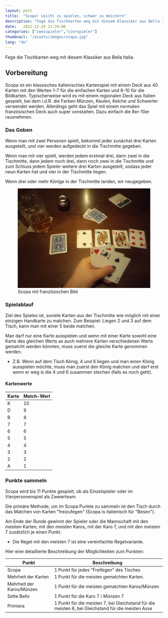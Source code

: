```yaml
---
layout: post
title:  "Scopa! Leicht zu spielen, schwer zu meistern"
description: "Fege die Tischkarten weg mit diesem Klassiker aus Bella Italia."
date:   2022-12-29 21:34:00
categories: ["zweispieler","vierspieler"]
thumbnail: "/assets/images/scopa.jpg"
lang: "de"
---
```

Fege die Tischkarten weg mit diesem Klassiker aus Bella Italia.

## Vorbereitung
Scopa ist ein klassisches italienischies Kartenspiel mit einem Deck aus 40 Karten mit den Werten 1-7 für die einfachen Karten und 8-10 für die Bildkarten. Typischerweise wird es mit einem regionalen Deck aus Italien gespielt, bei dem i.d.R. die Farben Münzen, Keulen, Kelche und Schwerter verwendet werden. Allerdings geht das Spiel mit einem normalen französischen Deck auch super vonstatten. Dazu einfach die 8er-10er rausnehmen.

### Das Geben
Wenn man mit zwei Personen spielt, bekommt jeder zunächst drei Karten ausgeteilt, und vier werden aufgedeckt in die Tischmitte gegeben.

Wenn man mit vier spielt, werden jedem erstmal drei, dann zwei in die Tischmitte, dann jedem noch drei, dann noch zwei in die Tischmitte und zum Schluss jedem Spieler weitere drei Karten ausgeteilt, sodass jeder neun Karten hat und vier in der Tischmitte liegen.

Wenn drei oder mehr Könige in der Tischmitte landen, wir neugegeben.

<figure>
  <img src="/assets/images/scopa.jpg" alt="scopa">
  <figcaption>Scopa mit französischen Bild</figcaption>
</figure>

### Spielablauf
Ziel des Spieles ist, soviele Karten aus der Tischmitte wie möglich mit einer einzigen Handkarte zu matchen. Zum Beispiel: Liegen 2 und 3 auf dem Tisch, kann man mit einer 5 beide matchen.

Man darf nur eine Karte ausspielen und wenn mit einer Karte sowohl eine Karte des gleichen Werts as auch mehrere Karten verschiedenen Werts gematcht werden könnten, muss zuerst die gleiche Karte genommen werden.
- Z.B. Wenn auf dem Tisch König, 4 und 6 liegen und man einen König ausspielen möchte, muss man zuerst den König matchen und darf erst wenn er weg is die 4 und 6 zusammen stechen (falls es noch geht).

#### __Kartenwerte__

| Karte | Match-Wert |
| ---- | ----- |
| K    | 10    |
| D   | 9     |
| B    | 8     |
| 7    | 7     |
| 6    | 6     |
| 5    | 5     |
| 4    | 4     |
| 3    | 3     |
| 2    | 2     |
| A    | 1     |

### Punkte sammeln
Scopa wird bis 11 Punkte gespielt, ob als Einzelspieler oder im Vierpersonenspiel als Zweierteam.

Die primäre Methode, um im Scopa Punkte zu sammeln ist den Tisch durch das Matchen von Karten "freizufegen" (Scopa is italienisch für "Besen").

Am Ende der Runde gewinnt der Spieler oder die Mannschaft mit den meisten Karten, mit den meisten Karos, mit der Karo 7, und mit den meisten 7 zusätzlich je einen Punkt.
- Die Regel mit den meisten 7 ist eine vereinfachte Regelvariante.

Hier eine detaillierte Beschreibung der Möglichkeiten zum Punkten:

| Punkt                    | Beschreibung                                                                        |
| ------------------------- | ----------------------------------------------------------------------------------- |
| Scopa                     | 1 Punkt für jedes "Freifegen" des Tisches |
| Mehrheit der Karten        | 1 Punkt für die meisten gematchten Karten.                                              |
| Mehrheit der Karos/Münzen | 1 Punkt für die meisten gematchten Karos/Münzen                                  |
| Sette Bello               | 1 Punkt für die Karo 7 / Münzen 7                             |
| Primiera                  | 1 Punkt für die meisten 7, bei Gleichstand für die meisten 6, bei Gleichstand für die meisten Asse                 |


